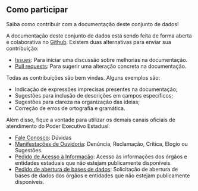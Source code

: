 ## Como participar

Saiba como contribuir com a documentação deste conjunto de dados!

A documentação deste conjunto de dados está sendo feita de forma aberta e colaborativa no [Github](https://github.com/fhemig/Cirurgias). Existem duas alternativas para enviar sua contribuição:

- [Issues](https://github.com/fhemig/Cirurgias/issues): Para iniciar uma discussão sobre melhorias na documentação.
- [Pull requests](https://github.com/fhemig/Cirurgias/pulls): Para sugerir uma alteração concreta na documentação.

Todas as contribuições são bem vindas. Alguns exemplos são:

* Indicação de expressões imprecisas presentes na documentação;
* Sugestões para inclusão de descrições em campos específicos;
* Sugestões para clareza na organização das ideias;
* Correção de erros de ortografia e gramática.

Além disso, fique a vontade para utilizar os demais canais oficiais de atendimento do Poder Executivo Estadual:

- [Fale Conosco](https://www.transparencia.mg.gov.br/faleconosco): Dúvidas
- [Manifestações de Ouvidoria](http://www.ouvidoriageral.mg.gov.br/): Denúncia, Reclamação, Crítica, Elogio ou Sugestões.
- [Pedido de Acesso à Informação](http://www.acessoainformacao.mg.gov.br/): Acesso às informações dos órgãos e entidades estaduais que não estejam publicamente disponíveis.
- [Pedido de abertura de bases de dados](http://www.acessoainformacao.mg.gov.br/): Solicitação de abertura de bases de dados dos órgãos e entidades que não estejam publicamente disponíveis.

